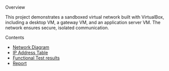Overview

This project demonstrates a sandboxed virtual network built with VirtualBox, including a desktop VM, a gateway VM, and an application server VM. The network ensures secure, isolated communication.

Contents
- [Network Diagram](Docs/net_diagram.png)
- [IP Address Table](Docs/IP_Address_Table_Sandboxed_Network.docx)
- [Functional Test results](Docs/Functional_Test_Results)
- [Report](Docs/REPORT.docx)
